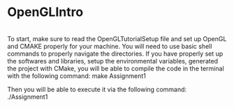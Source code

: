 # OpenGLIntro
<br/>
To start, make sure to read the OpenGLTutorialSetup file and set up OpenGL and CMAKE properly for your machine. You will need to use basic shell commands to properly navigate the directories. If you have properly set up the softwares and libraries, setup the environmental variables, generated the project with CMake, you will be able to compile the code in the terminal with the following command: make Assignment1

Then you will be able to execute it via the following command: ./Assignment1
